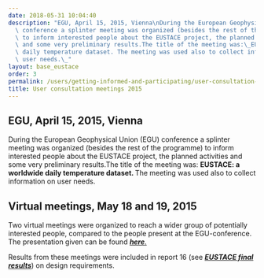 ```yaml
---
date: 2018-05-31 10:04:40
description: "EGU, April 15, 2015, Vienna\nDuring the European Geophysical Union (EGU)\
  \ conference a splinter meeting was organized (besides the rest of the programme)\
  \ to inform interested people about the EUSTACE project, the planned activities\
  \ and some very preliminary results.The title of the meeting was:\_EUSTACE: a worldwide\
  \ daily temperature dataset. The meeting was used also to collect information on\
  \ user needs.\_"
layout: base_eustace
order: 3
permalink: /users/getting-informed-and-participating/user-consultation-meetings/user-consultation-meetings-2015/
title: User consultation meetings 2015
---
```


<h2><strong>EGU, April 15, 2015, Vienna</strong></h2>
<p>During the European Geophysical Union (EGU) conference a splinter meeting was organized (besides the rest of the programme) to inform interested people about the EUSTACE project, the planned activities and some very preliminary results.The title of the meeting was: <strong>EUSTACE: a worldwide daily temperature dataset. </strong>The meeting was used also to collect information on user needs. </p>
<p></p>
<h2><strong>Virtual meetings, May 18 and 19, 2015</strong></h2>
<p>Two virtual meetings were organized to reach a wider group of potentially interested people, compared to the people present at the EGU-conference. The presentation given can be found <a href="{{ site.baseurl }}/assets/media/uploads/eustacevirtualuserconsultations.pdf"><em><strong>here</strong></em>.</a></p>
<p></p>
<p>Results from these meetings were included in report 16 (see <em><a href="{{ site.baseurl }}/final-results/"><strong>EUSTACE final results</strong></a></em>) on design requirements.</p>
